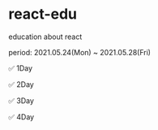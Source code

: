 # react-edu
education about react

period: 2021.05.24(Mon) ~ 2021.05.28(Fri)

✅ 1Day

✅ 2Day

✅ 3Day

✅ 4Day
